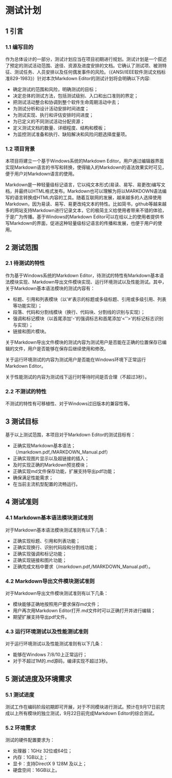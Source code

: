 # 测试计划 #

## 1 引言 ##
### 1.1 编写目的 ###
作为总体设计的一部分，测试计划应当在项目初期进行规划。测试计划是一个叙述了预定的测试活动范围、途径、资源及进度安排的文档。它确认了测试项、被测特征、测试任务、人员安排以及任何偶发事件的风险。（《ANSI/IEEE软件测试文档标准829-1983》）针对本次Markdown Editor的测试计划将会明确以下内容:

- 确定测试的范围和风险，明确测试的目标；
- 决定总体的测试方法，包括测试级别、入口和出口准则的界定；
- 把测试活动整合和协调到整个软件生命周期活动中去；
- 为测试分析和设计活动安排时间进度；
- 为测试实现、执行和评估安排时间进度；
- 为已定义的不同测试活动分配资源；
- 定义测试文档的数量、详细程度、结构和模板；
- 为监控测试准备和执行、缺陷解决和风险问题选择度量项。


### 1.2 项目背景 ###
本项目将建立一个基于Windows系统的Markdown Editor。用户通过编辑器界面实现Markdown语言的书写和转换，使得输入的Markdown的语法效果实时可见，便于用户对Markdown语言的使用。

Markdown是一种轻量级标记语言，它以纯文本形式(易读、易写、易更改)编写文档，并最终以HTML格式发布。Markdown也可以理解为将以MARKDOWN语法编写的语言转换成HTML内容的工具。随着互联网的发展，越来越多的人选择使用Markdown，因为易读、易写、易更改纯文本的特性。比如简书，github等越来越多的网站支持Markdown进行记录文本，它的极简主义给使用者带来不错的体验，于是广为传播。基于Windows的Markdown Editor可以在给以上的使用者提供书写Markdown的界面，促进这种轻量级标记语言的传播和发展，也便于用户的使用。


## 2 测试范围 ##
### 2.1 待测试的特性 ###
作为基于Windows系统的Markdown Editor，待测试的特性有Markdown基本语法模块实现、Markdown导出文件模块实现、运行环境测试以及性能测试。其中，关于Markdown基本语法模块的测试内容有：

- 标题、引用和列表模块（以'#'表示的标题或多级标题、引用或多级引用、列表等功能实现）；
- 段落、代码和分割线模块（换行、代码块、分割线的识别与实现）；
- 强调和标记模块（以首尾添加'-'的强调标志和首尾添加'<''>'的标记标志识别与实现）；
- 链接和图片模块。

关于Markdown导出文件模块的测试内容为测试用户是否能在正确的位置保存已编辑的文件，用户是否能够在保存后继续使用和修改。

关于运行环境测试的内容为测试用户是否能在Windows环境下正常运行Markdown Editor。

关于性能测试的内容为测试线下运行时等待时间是否合理（不超过3秒）。

### 2.2 不测试的特性 ###
不测试的特性有可移植性、对于Windows过旧版本的兼容性等。

## 3 测试目标 ##
基于以上测试范围，本项目对于Markdown Editor的测试目标有：

- 正确实现Markdown基本语法；（/markdown.pdf,/MARKDOWN_Manual.pdf）
- 正确实现图片显示以及超链接的插入；
- 及时实现正确的Markdown预览模块；
- 正确实现md文件保存功能，扩展支持导出pdf功能；
- 确保满足性能需求；
- 在当前主流机型配置的流畅运行。

## 4 测试准则 ##
### 4.1 Markdown基本语法模块测试准则 ###
对于Markdown基本语法模块测试准则有以下几条：

- 正确实现标题、引用和列表功能；
- 正确实现换行、识别代码段和分割线功能；
- 正确实现强调和标记功能；
- 正确实现链接和图片功能；
- 正确完成文档中要求（/markdown.pdf,/MARKDOWN_Manual.pdf）。

### 4.2 Markdown导出文件模块测试准则 ###
对于Markdown导出文件模块测试准则有以下几条：

- 模块能够正确地按照用户要求保存md文件；
- 用户再次用Markdown Editor打开.md文件时可以正确打开并进行编辑；
- 期望扩展支持导出pdf文件。

### 4.3 运行环境测试以及性能测试准则 ###
对于运行环境测试以及性能测试准则有以下几条：

- 能够在Windows 7/8/10上正常运行；
- 对于不超过1M的.md源码，编译实现不超过3秒。

## 5 测试进度及环境需求 ##
### 5.1 测试进度 ###
测试工作在编码阶段初期即可开展，对于不同模块进行测试。预计在9月17日前完成以上所有模块的独立测试，9月22日前完成Markdown Editor的综合测试。

### 5.2 环境需求 ###
测试的硬件配置要求为：

- 处理器：1GHz 32位或64位；
- 内存：1GB以上；
- 显卡：支持DirectX 9 128M 及以上；
- 硬盘空间：16GB以上。
